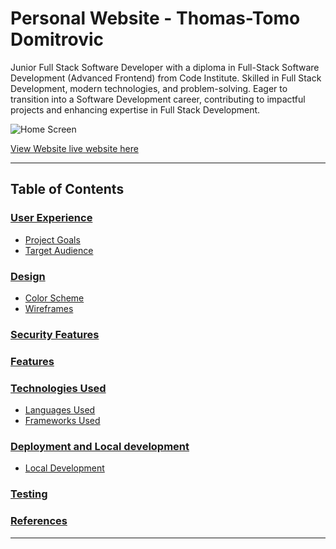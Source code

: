 # Personal Website - Thomas-Tomo Domitrovic

Junior Full Stack Software Developer with a diploma in Full-Stack Software Development (Advanced Frontend) from Code Institute. Skilled in Full Stack Development, modern technologies, and problem-solving. Eager to transition into a Software Development career, contributing to impactful projects and enhancing expertise in Full Stack Development.

![Home Screen](#)

[View Website live website here](https://thomasdomitrovic.com/)
- - -

## Table of Contents
### [User Experience](#user-experience)
* [Project Goals](#project-goals)
* [Target Audience](#target-audience)
### [Design](#design-1)
* [Color Scheme](#color-scheme)
* [Wireframes](#wireframes)
### [Security Features](#security-features-1)
### [Features](#features-1)
### [Technologies Used](#technologies-used-1)
* [Languages Used](#languages-used)
* [Frameworks Used](#frameworks-used)
### [Deployment and Local development](#deployment-and-local-development-1)
* [Local Development](#local-development)
### [Testing](#testing-1)
### [References](#references-1)

---